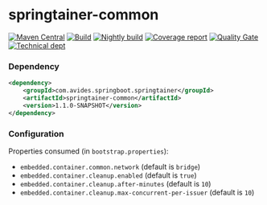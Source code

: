 # springtainer-common

[![Maven Central](https://maven-badges.herokuapp.com/maven-central/com.avides.springboot.springtainer/springtainer-common/badge.svg)](https://maven-badges.herokuapp.com/maven-central/com.avides.springboot.springtainer/springtainer-common)
[![Build](https://github.com/springtainer/springtainer-common/workflows/release/badge.svg)](https://github.com/springtainer/springtainer-common/actions)
[![Nightly build](https://github.com/springtainer/springtainer-common/workflows/nightly/badge.svg)](https://github.com/springtainer/springtainer-common/actions)
[![Coverage report](https://sonarcloud.io/api/project_badges/measure?project=springtainer_springtainer-common&metric=coverage)](https://sonarcloud.io/dashboard?id=springtainer_springtainer-common)
[![Quality Gate](https://sonarcloud.io/api/project_badges/measure?project=springtainer_springtainer-common&metric=alert_status)](https://sonarcloud.io/dashboard?id=springtainer_springtainer-common)
[![Technical dept](https://sonarcloud.io/api/project_badges/measure?project=springtainer_springtainer-common&metric=sqale_index)](https://sonarcloud.io/dashboard?id=springtainer_springtainer-common)

### Dependency
```xml
<dependency>
	<groupId>com.avides.springboot.springtainer</groupId>
	<artifactId>springtainer-common</artifactId>
	<version>1.1.0-SNAPSHOT</version>
</dependency>
```

### Configuration
Properties consumed (in `bootstrap.properties`):
- `embedded.container.common.network` (default is `bridge`)
- `embedded.container.cleanup.enabled` (default is `true`)
- `embedded.container.cleanup.after-minutes` (default is `10`)
- `embedded.container.cleanup.max-concurrent-per-issuer` (default is `10`)
